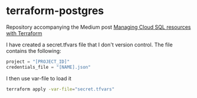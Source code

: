 # terraform-postgres

Repository accompanying the Medium post [Managing Cloud SQL resources with Terraform](https://medium.com/@bexie/managing-cloud-sql-resources-with-terraform-76cc044319e9)

I have created a secret.tfvars file that I don't version control. The file contains the following:

```terraform
project = "[PROJECT_ID]"
credentials_file = "[NAME].json"
```
I then use var-file to load it

```bash
terraform apply -var-file="secret.tfvars"
```
